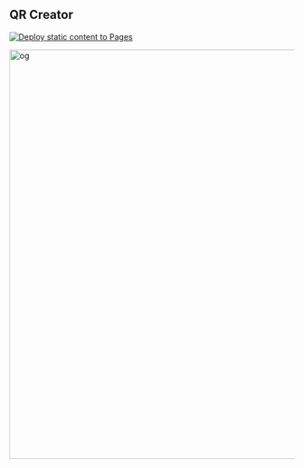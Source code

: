 ## QR Creator
[![Deploy static content to Pages](https://github.com/sudo-self/qr-creator/actions/workflows/static.yml/badge.svg)](https://github.com/sudo-self/qr-creator/actions/workflows/static.yml)

<img width="1491" height="722" alt="og" src="https://github.com/user-attachments/assets/9e170f9d-c731-4d94-9a04-308a5161834a" />
